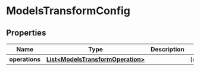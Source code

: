 

# ModelsTransformConfig


## Properties

| Name | Type | Description | Notes |
|------------ | ------------- | ------------- | -------------|
|**operations** | [**List&lt;ModelsTransformOperation&gt;**](ModelsTransformOperation.md) |  |  [optional] |



